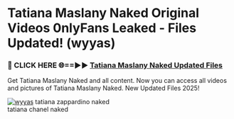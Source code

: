 # Tatiana Maslany Naked Original Videos 0nlyFans Leaked - Files Updated! (wyyas)

<h3>🔴 CLICK HERE 🌐==►► <a href="https://tinyurl.com/up5wt9bj" rel="nofollow">Tatiana Maslany Naked Updated Files</a></h3>

Get Tatiana Maslany Naked and all content. Now you can access all videos and pictures of Tatiana Maslany Naked. New Updated Files 2025!

[![wyyas](https://i.imgur.com/ABiUzMV.gif)](https://tinyurl.com/up5wt9bj)
tatiana zappardino naked<br>
tatiana chanel naked